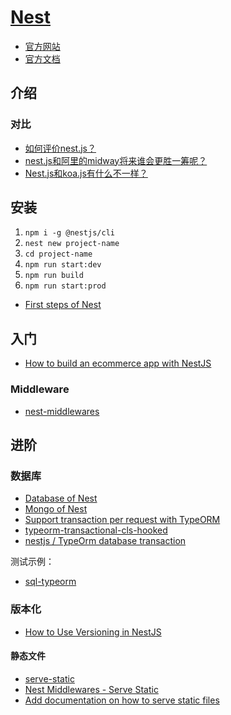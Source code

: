 # [Nest](https://github.com/nestjs/nest)

- [官方网站](https://nestjs.com)
- [官方文档](https://docs.nestjs.com)

## 介绍

### 对比

- [如何评价nest.js？](https://www.zhihu.com/question/265622067)
- [nest.js和阿里的midway将来谁会更胜一筹呢？](https://www.zhihu.com/question/329910651/answer/719217826)
- [Nest.js和koa.js有什么不一样？](https://www.zhihu.com/question/323525252/answer/742482387)

## 安装

1. `npm i -g @nestjs/cli`
2. `nest new project-name`
3. `cd project-name`
4. `npm run start:dev`
5. `npm run build`
6. `npm run start:prod`

- [First steps of Nest](https://docs.nestjs.com/first-steps)

## 入门

- [How to build an ecommerce app with NestJS](https://blog.logrocket.com/how-build-ecommerce-app-nestjs/)

### Middleware

- [nest-middlewares](https://github.com/wbhob/nest-middlewares)

## 进阶

### 数据库

- [Database of Nest](https://docs.nestjs.com/techniques/database)
- [Mongo of Nest](https://docs.nestjs.com/techniques/mongodb)
- [Support transaction per request with TypeORM](https://github.com/nestjs/nest/issues/560)
- [typeorm-transactional-cls-hooked](https://github.com/odavid/typeorm-transactional-cls-hooked)
- [nestjs / TypeOrm database transaction](https://stackoverflow.com/questions/53680665/nestjs-typeorm-database-transaction)

测试示例：

- [sql-typeorm](./examples/sql-typeorm)

### 版本化

- [How to Use Versioning in NestJS](https://javascript.plainenglish.io/how-to-use-versioning-in-nestjs-45d7c413e72b)

#### 静态文件

- [serve-static](https://github.com/nestjs/serve-static)
- [Nest Middlewares - Serve Static](https://github.com/wbhob/nest-middlewares/blob/master/packages/serve-static/README.md)
- [Add documentation on how to serve static files](https://github.com/nestjs/nest/issues/402)
